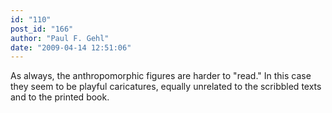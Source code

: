 ```yaml
---
id: "110"
post_id: "166"
author: "Paul F. Gehl"
date: "2009-04-14 12:51:06"
---
```

As always, the anthropomorphic figures are harder to "read." In this case they seem to be playful caricatures, equally unrelated to the scribbled texts and to the printed book.
